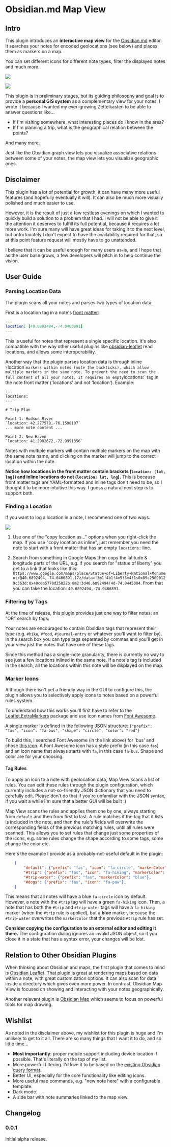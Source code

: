 # Obsidian.md Map View

## Intro

This plugin introduces an **interactive map view** for the [Obsidian.md](https://obsidian.md/) editor.
It searches your notes for encoded geolocations (see below) and places them as markers on a map.  

You can set different icons for different note types, filter the displayed notes and much more.

![](sample.png)

![](search.png)

This plugin is in preliminary stages, but its guiding philosophy and goal is to provide a **personal GIS system** as a complementary view for your notes.
I wrote it because I wanted my ever-growing Zettelkasten to be able to answer questions like...

- If I'm visiting somewhere, what interesting places do I know in the area?
- If I'm planning a trip, what is the geographical relation between the points?

And many more.

Just like the Obsidian graph view lets you visualize associative relations between some of your notes, the map view lets you visualize geographic ones.

## Disclaimer

This plugin has a lot of potential for growth; it can have many more useful features (and hopefully eventually it will).
It can also be much more visually polished and much easier to use.

However, it is the result of just a few restless evenings on which I wanted to quickly build a solution to a problem that I had.
I will not be able to give it the attention it deserves to fulfill its full potential, because it requires a lot more work.
I'm sure many will have great ideas for taking it to the next level, but unfortunately I don't expect to have the availability required for that, so at this point feature request will mostly have to go unattended.

I believe that it can be useful enough for many users as-is, and I hope that as the user base grows, a few developers will pitch in to help continue the vision.

## User Guide

### Parsing Location Data

The plugin scans all your notes and parses two types of location data.

First is a location tag in a note's [front matter](https://help.obsidian.md/Advanced+topics/YAML+front+matter):

```yaml
---
location: [40.6892494,-74.0466891]
---
```

This is useful for notes that represent a single specific location.
It's also compatible with the way other useful plugins like [obsidian-leaflet](https://github.com/valentine195/obsidian-leaflet-plugin) read locations, and allows some interoperability.

Another way that the plugin parses location data is through inline `\`location\`` markers within notes (note the backticks), which allow multiple markers in the same note.
To prevent the need to scan the full content of all your notes, it requires an empty `locations:` tag in the note front matter ('locations' and not 'location').
Example:

```
---
locations:
---

# Trip Plan

Point 1: Hudson River
`location: 42.277578,-76.1598107`
... more note content ...

Point 2: New Haven
`location: 41.2982672,-72.9991356`
```

Notes with multiple markers will contain multiple markers on the map with the same note name, and clicking on the marker will jump to the correct location within the note.

**Notice how locations in the front matter contain brackets (`location: [lat, lng]`) and inline locations do not (`location: lat, lng`).**
This is because front matter tags are YAML-formatted and inline tags don't need to be, so I thought it to be more intuitive this way.
I guess a natural next step is to support both.

### Finding a Location

If you want to log a location in a note, I recommend one of two ways.

![](copy.png)

1. Use one of the "copy location as..." options when you right-click the map. If you use "copy location as inline", just remember you need the note to start with a front matter that has an empty `locations:` line.

2. Search from something in Google Maps then copy the latitude & longitude parts of the URL, e.g. if you search for "statue of liberty" you get to a link that looks like this: `https://www.google.com/maps/place/Statue+of+Liberty+National+Monument/@40.6892494,-74.0466891,17z/data=!3m1!4b1!4m5!3m4!1s0x89c25090129c363d:0x40c6a5770d25022b!8m2!3d40.6892494!4d-74.0445004`. From that you can take the location: `40.6892494,-74.0466891`.


### Filtering by Tags

At the time of release, this plugin provides just one way to filter notes: an "OR" search by tags.

Your notes are encouraged to contain Obsidian tags that represent their type (e.g. `#hike`, `#food`, `#journal-entry` or whatever you'll want to filter by).
In the search box you can type tags separated by commas and you'll get in your view just the notes that have one of these tags.

Since this method has a single-note granularity, there is currently no way to see just a few locations inlined in the same note.
If a note's tag is included in the search, all the locations within this note will be displayed on the map.

### Marker Icons

Although there isn't yet a friendly way in the GUI to configure this, the plugin allows you to selectively apply icons to notes based on a powerful rules system.

To understand how this works you'll first have to refer to the [Leaflet.ExtraMarkers](https://github.com/coryasilva/Leaflet.ExtraMarkers#icons) package and use icon names from [Font Awesome](https://fontawesome.com/).

A single marker is defined in the following JSON structure:
`{"prefix": "fas", "icon": "fa-bus", "shape": "circle", "color": "red"}`

To build this, I searched Font Awesome (in the link above) for 'bus' and chose [this icon](https://fontawesome.com/v5.15/icons/bus?style=solid).
A Font Awesome icon has a style prefix (in this case `fas`) and an icon name that always starts with `fa`, in this case `fa-bus`.
Shape and color are for your choosing.

#### Tag Rules

To apply an icon to a note with geolocation data, Map View scans a list of rules.
You can edit these rules through the plugin configuration, which currently includes a not-so-friendly JSON dictionary that you need to carefully edit.
Please don't do that if you're unfamiliar with the JSON syntax, if you wait a while I'm sure that a better GUI will be built :)

Map View scans the rules and applies them one by one, always starting from `default` and then from first to last. A rule matches if the tag that it lists is included in the note, and then the rule's fields will overwrite the corresponding fields of the previous matching rules, until all rules were scanned.
This allows you to set rules that change just some properties of the icons, e.g. some rules change the shape according to some tags, some change the color etc.

Here's the example I provide as a probably-not-useful default in the plugin:

```json
	{
		"default": {"prefix": "fas", "icon": "fa-circle", "markerColor": "blue"},
		"#trip": {"prefix": "fas", "icon": "fa-hiking", "markerColor": "green"},
		"#trip-water": {"prefix": "fas", "markerColor": "blue"},
		"#dogs": {"prefix": "fas", "icon": "fa-paw"},
	}
```

This means that all notes will have a blue `fa-circle` icon by default.
However, a note with the `#trip` tag will have a green `fa-hiking` icon.
Then, a note that has both the `#trip` and `#trip-water` tags will have a `fa-hiking` marker (when the `#trip` rule is applied), but a **blue** marker, because the `#trip-water` overwrites the `markerColor` that the previous `#trip` rule has set.

**Consider copying the configuration to an external editor and editing it there.**
The configuration dialog ignores an invalid JSON object, so if you close it in a state that has a syntax error, your changes will be lost.

## Relation to Other Obsidian Plugins

When thinking about Obsidian and maps, the first plugin that comes to mind is [Obsidian Leaflet](https://github.com/valentine195/obsidian-leaflet-plugin).
That plugin is great at rendering maps based on data within a note, with great customization options.
It can also scan for data inside a directory which gives even more power.
In contrast, Obsidian Map View is focused on showing and interacting with your notes geographically.

Another relevant plugin is [Obsidian Map](https://github.com/Darakah/obsidian-map) which seems to focus on powerful tools for map drawing.

## Wishlist

As noted in the disclaimer above, my wishlist for this plugin is huge and I'm unlikely to get to it all.
There are so many things that I want it to do, and so little time...

- **Most importantly**: proper mobile support including device location if possible. That's literally on the top of my list.
- More powerful filtering. I'd love it to be based on the [existing Obsidian query format](https://github.com/obsidianmd/obsidian-api/issues/22).
- Better UI, especially for the core functionality like editing icons.
- More useful map commands, e.g. "new note here" with a configurable template.
- Dark mode.
- A side bar with note summaries linked to the map view.

## Changelog

### 0.0.1

Initial alpha release.

